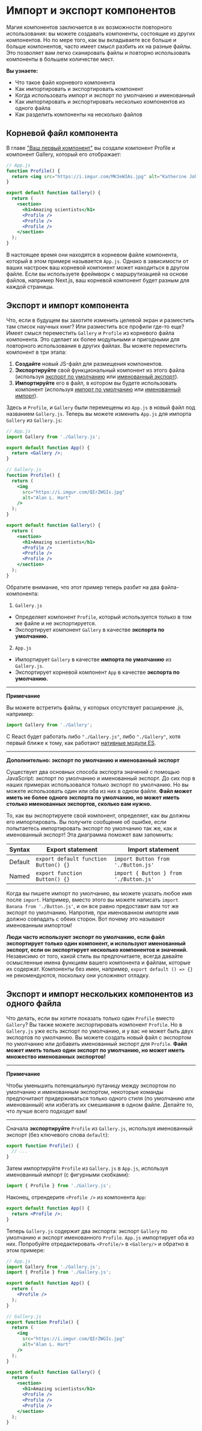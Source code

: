 # Импорт и экспорт компонентов

Магия компонентов заключается в их возможности повторного использования: вы можете создавать компоненты, состоящие из других компонентов. Но по мере того, как вы вкладываете все больше и больше компонентов, часто имеет смысл разбить их на разные файлы. Это позволяет вам легко сканировать файлы и повторно использовать компоненты в большем количестве мест.

**Вы узнаете:**

- Что такое файл корневого компонента
- Как импортировать и экспортировать компонент
- Когда использовать импорт и экспорт по умолчанию и именованный
- Как импортировать и экспортировать несколько компонентов из одного файла
- Как разделить компоненты на несколько файлов

## Корневой файл компонента

В главе ["Ваш первый компонент"](<./02. Ваш первый компонент.md>) вы создали компонент Profile и компонент Gallery, который его отображает:

```jsx
// App.js
function Profile() {
  return <img src="https://i.imgur.com/MK3eW3As.jpg" alt="Katherine Johnson" />;
}

export default function Gallery() {
  return (
    <section>
      <h1>Amazing scientists</h1>
      <Profile />
      <Profile />
      <Profile />
    </section>
  );
}
```

В настоящее время они находятся в корневом файле компонента, который в этом примере называется `App.js`. Однако в зависимости от ваших настроек ваш корневой компонент может находиться в другом файле. Если вы используете фреймворк с маршрутизацией на основе файлов, например Next.js, ваш корневой компонент будет разным для каждой страницы.

## Экспорт и импорт компонента

Что, если в будущем вы захотите изменить целевой экран и разместить там список научных книг? Или разместить все профили где-то еще? Имеет смысл переместить `Gallery` и `Profile` из корневого файла компонента. Это сделает их более модульными и пригодными для повторного использования в других файлах. Вы можете переместить компонент в три этапа:

1. **Создайте** новый JS-файл для размещения компонентов.
2. **Экспортируйте** свой функциональный компонент из этого файла (используя [экспорт по умолчанию](https://developer.mozilla.org/docs/Web/JavaScript/Reference/Statements/export#using_the_default_export) или [именованный экспорт](https://developer.mozilla.org/docs/Web/JavaScript/Reference/Statements/export#using_named_exports)).
3. **Импортируйте** его в файл, в котором вы будете использовать компонент (используя [импорт по умолчанию](https://developer.mozilla.org/docs/Web/JavaScript/Reference/Statements/import#importing_defaults) или [именованный импорт](https://developer.mozilla.org/docs/Web/JavaScript/Reference/Statements/import#import_a_single_export_from_a_module)).

Здесь и `Profile`, и `Gallery` были перемещены из `App.js` в новый файл под названием `Gallery.js`. Теперь вы можете изменить `App.js` для импорта `Gallery` из `Gallery.js`:

```jsx
// App.js
import Gallery from './Gallery.js';

export default function App() {
  return <Gallery />;
}

// Gallery.js
function Profile() {
  return (
    <img
      src="https://i.imgur.com/QIrZWGIs.jpg"
      alt="Alan L. Hart"
    />
  );
}

export default function Gallery() {
  return (
    <section>
      <h1>Amazing scientists</h1>
      <Profile />
      <Profile />
      <Profile />
    </section>
  );
}
```

Обратите внимание, что этот пример теперь разбит на два файла-компонента:

1. `Gallery.js`

- Определяет компонент `Profile`, который используется только в том же файле и не экспортируется.
- Экспортирует компонент `Gallery` в качестве **экспорта по умолчанию.**

2. `App.js`

- Импортирует `Gallery` в качестве **импорта по умолчанию** из `Gallery.js`.
- Экспортирует корневой компонент `App` в качестве **экспорта по умолчанию.**

---

**Примечание**

Вы можете встретить файлы, у которых отсутствует расширение .js, например:

```jsx
import Gallery from './Gallery';
```

С React будет работать либо `"./Gallery.js"`, либо `"./Gallery"`, хотя первый ближе к тому, как работают [нативные модули ES](https://developer.mozilla.org/docs/Web/JavaScript/Guide/Modules).

---

**Дополнительно: экспорт по умолчанию и именованный экспорт**

Существует два основных способа экспорта значений с помощью JavaScript: экспорт по умолчанию и именованный экспорт. До сих пор в наших примерах использовался только экспорт по умолчанию. Но вы можете использовать один или оба из них в одном файле. **Файл может иметь не более одного экспорта по умолчанию, но может иметь столько именованных экспортов, сколько вам нужно.**

То, как вы экспортируете свой компонент, определяет, как вы должны его импортировать. Вы получите сообщение об ошибке, если попытаетесь импортировать экспорт по умолчанию так же, как и именованный экспорт! Эта диаграмма поможет вам запомнить:

| Syntax  | Export statement                      | Import statement                       |
| ------- | ------------------------------------- | -------------------------------------- |
| Default | `export default function Button() {}` | `import Button from './Button.js'`     |
| Named   | `export function Button() {}`         | `import { Button } from './Button.js'` |

Когда вы пишете импорт по умолчанию, вы можете указать любое имя после `import`. Например, вместо этого вы можете написать `import Banana from './Button.js'`, и он все равно предоставит вам тот же экспорт по умолчанию. Напротив, при именованном импорте имя должно совпадать с обеих сторон. Вот почему это называют именованным импортом!

**Люди часто используют экспорт по умолчанию, если файл экспортирует только один компонент, и используют именованный экспорт, если он экспортирует несколько компонентов и значений.** Независимо от того, какой стиль вы предпочитаете, всегда давайте осмысленные имена функциям вашего компонента и файлам, которые их содержат. Компоненты без имен, например, `export default () => {}` не рекомендуются, поскольку они усложняют отладку.

## Экспорт и импорт нескольких компонентов из одного файла

Что делать, если вы хотите показать только один `Profile` вместо `Gallery`? Вы также можете экспортировать компонент `Profile`. Но в `Gallery.js` уже есть экспорт по умолчанию, и у вас не может быть двух экспортов по умолчанию. Вы можете создать новый файл с экспортом по умолчанию или добавить именованный экспорт для `Profile`. **Файл может иметь только один экспорт по умолчанию, но может иметь множество именованных экспортов!**

---

**Примечание**

Чтобы уменьшить потенциальную путаницу между экспортом по умолчанию и именованным экспортом, некоторые команды предпочитают придерживаться только одного стиля (по умолчанию или именованный) или избегать их смешивания в одном файле. Делайте то, что лучше всего подходит вам!

---

Сначала **экспортируйте** `Profile` из `Gallery.js`, используя именованный экспорт (без ключевого слова `default`):

```jsx
export function Profile() {
  // ...
}
```

Затем импортируйте `Profile` из `Gallery.js` в `App.js`, используя именованный импорт (с фигурными скобками):

```jsx
import { Profile } from './Gallery.js';
```

Наконец, отрендерите `<Profile />` из компонента `App`:

```jsx
export default function App() {
  return <Profile />;
}
```

Теперь `Gallery.js` содержит два экспорта: экспорт `Gallery` по умолчанию и экспорт именованного `Profile`. `App.js` импортирует оба из них. Попробуйте отредактировать `<Profile/>` в `<Gallery/>` и обратно в этом примере:

```jsx
// App.js
import Gallery from './Gallery.js';
import { Profile } from './Gallery.js';

export default function App() {
  return (
    <Profile />
  );
}

// Gallery.js
export function Profile() {
  return (
    <img
      src="https://i.imgur.com/QIrZWGIs.jpg"
      alt="Alan L. Hart"
    />
  );
}

export default function Gallery() {
  return (
    <section>
      <h1>Amazing scientists</h1>
      <Profile />
      <Profile />
      <Profile />
    </section>
  );
}
```


